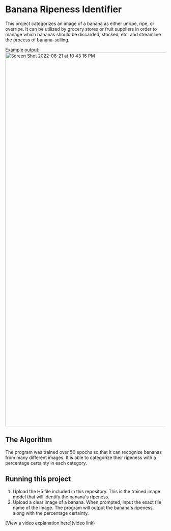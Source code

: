 # Banana Ripeness Identifier

This project categorizes an image of a banana as either unripe, ripe, or overripe. It can be utilized by grocery stores or fruit suppliers in order to manage which bananas should be discarded, stocked, etc. and streamline the process of banana-selling.

Example output:<img width="1172" alt="Screen Shot 2022-08-21 at 10 43 16 PM" src="https://user-images.githubusercontent.com/68879253/185828417-02da1358-dd83-4ebd-be3e-583380b5a39b.png">


## The Algorithm

The program was trained over 50 epochs so that it can recognize bananas from many different images. It is able to categorize their ripeness with a percentage certainty in each category.

## Running this project

1. Upload the H5 file included in this repository. This is the trained image model that will identify the banana's ripeness.
2. Upload a clear image of a banana. When prompted, input the exact file name of the image. The program will output the banana's ripeness, along with the percentage certainty.

[View a video explanation here](video link)
